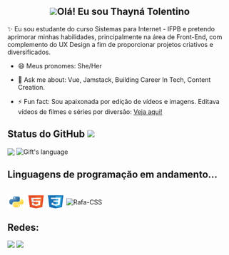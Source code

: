 <!-- Head -->
<h2 align="center"><img src = "https://raw.githubusercontent.com/MartinHeinz/MartinHeinz/master/wave.gif" width = 30px>Olá! Eu sou Thayná Tolentino</h2>

✨ Eu sou estudante do curso Sistemas para Internet - IFPB e pretendo aprimorar minhas habilidades, principalmente na área de Front-End, com complemento do UX Design 
a fim de proporcionar projetos criativos e diversificados.


<!-- About section -->

- 😄 Meus pronomes: She/Her   

- 💬 Ask me about: Vue, Jamstack, Building Career In Tech, Content Creation.

- ⚡ Fun fact: Sou apaixonada por edição de vídeos e imagens. Editava vídeos de filmes e séries por diversão: [Veja aqui!](https://www.instagram.com/atllasae/)

<!-- About section: END -->

 <!-- GitHub section -->

 ##  Status do GitHub <img src = "https://i.pinimg.com/originals/65/c4/f4/65c4f452571be1261e9c623f7da488ac.gif" width = 35px> 
 
 <div>
   <img align="center" src="https://github-readme-stats.vercel.app/api?username=thaynarlt&show_icons=true&theme=dracula&include_all_commits=true" />
  <img align="center" src="https://github-readme-stats.vercel.app/api/top-langs/?username=thaynarlt&layout=compact&langs_count=7&theme=dracula" alt="Gift's language" height="187px"  width="500px"/>
</div>

<!-- GitHub section: END -->


 ##  Linguagens de programação em andamento...
<div style="display: inline_block"><br>
  
  <img align="center" alt="Rafa-Python" height="30" width="40" src="https://raw.githubusercontent.com/devicons/devicon/master/icons/python/python-original.svg">
  <img align="center" alt="Rafa-HTML" height="30" width="40" src="https://raw.githubusercontent.com/devicons/devicon/master/icons/html5/html5-original.svg">
  <img align="center" alt="Rafa-CSS" height="30" width="40" src="https://raw.githubusercontent.com/devicons/devicon/master/icons/css3/css3-original.svg">
  <img align="center" alt="Rafa-CSS" height="30" width="40" src="https://upload.wikimedia.org/wikipedia/commons/1/18/C_Programming_Language.svg">
  
  
  ##  Redes:
<div>  
  <a href = "mailto:tatarlt7@gmail.com"><img src="https://img.shields.io/badge/-Gmail-%23333?style=for-the-badge&logo=gmail&logoColor=white" target="_blank"></a>
  <a href="https://www.linkedin.com/in/thaynarlt/" target="_blank"><img src="https://img.shields.io/badge/-LinkedIn-%230077B5?style=for-the-badge&logo=linkedin&logoColor=white" target="_blank"></a> 
  
</div>

